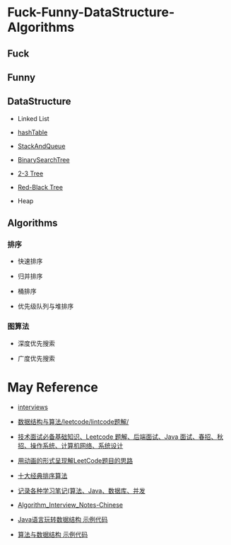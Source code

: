 # Fuck-Funny-DataStructure-Algorithms

## Fuck

## Funny

## DataStructure

* Linked List

* [hashTable](https://github.com/xianfeng92/Fuck-Funny-DataStructure-Algorithms/blob/master/notes/hashTable.md)

* [StackAndQueue](https://github.com/xianfeng92/Fuck-Funny-DataStructure-Algorithms/blob/master/notes/StackAndQueue.md)

* [BinarySearchTree](https://github.com/xianfeng92/Fuck-Funny-DataStructure-Algorithms/blob/master/notes/BinarySearchTree.md)

* [2-3 Tree](https://github.com/xianfeng92/Fuck-Funny-DataStructure-Algorithms/blob/master/notes/BalancedSearchTree.md)

* [Red-Black Tree](https://github.com/xianfeng92/Fuck-Funny-DataStructure-Algorithms/blob/master/notes/Red-BlackTree.md)

* Heap

## Algorithms

### 排序

* 快速排序

* 归并排序

* 桶排序

* 优先级队列与堆排序


### 图算法

* 深度优先搜索

* 广度优先搜索


# May Reference

* [interviews](https://github.com/kdn251/interviews)

* [数据结构与算法/leetcode/lintcode题解/](https://github.com/billryan/algorithm-exercise)

* [技术面试必备基础知识、Leetcode 题解、后端面试、Java 面试、春招、秋招、操作系统、计算机网络、系统设计](https://github.com/CyC2018/CS-Notes)

* [用动画的形式呈现解LeetCode题目的思路](https://github.com/MisterBooo/LeetCodeAnimation)

* [十大经典排序算法](https://github.com/hustcc/JS-Sorting-Algorithm)

* [记录各种学习笔记(算法、Java、数据库、并发](https://github.com/ZXZxin/ZXBlog)

* [Algorithm_Interview_Notes-Chinese](https://github.com/imhuay/Algorithm_Interview_Notes-Chinese)

* [Java语言玩转数据结构 示例代码](https://github.com/liuyubobobo/Play-with-Data-Structures)

* [算法与数据结构 示例代码](https://github.com/liuyubobobo/Play-with-Algorithms)
